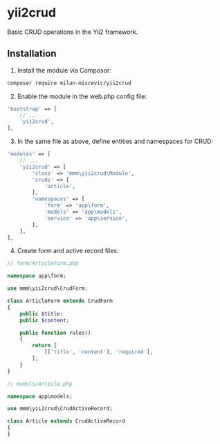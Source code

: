 # yii2crud

Basic CRUD operations in the Yii2 framework.

## Installation

1. Install the module via Composor:

```bash
composer require milan-miscevic/yii2crud
```

2. Enable the module in the web.php config file:

```php
'bootstrap' => [
    // ...
    'yii2crud',
],
```

3. In the same file as above, define entities and namespaces for CRUD:

```php
'modules' => [
    // ...
    'yii2crud' => [
        'class' => 'mmm\yii2crud\Module',
        'cruds' => [
            'article',
        ],
        'namespaces' => [
            'form' => 'app\form',
            'models' => 'app\models',
            'service' => 'app\service',
        ],
    ],
],
```

4. Create form and active record files:

```php
// form/ArticleForm.php

namespace app\form;

use mmm\yii2crud\CrudForm;

class ArticleForm extends CrudForm
{
    public $title;
    public $content;

    public function rules()
    {
        return [
            [['title', 'content'], 'required'],
        ];
    }
}
```

```php
// models/Article.php

namespace app\models;

use mmm\yii2crud\CrudActiveRecord;

class Article extends CrudActiveRecord
{
}
```

